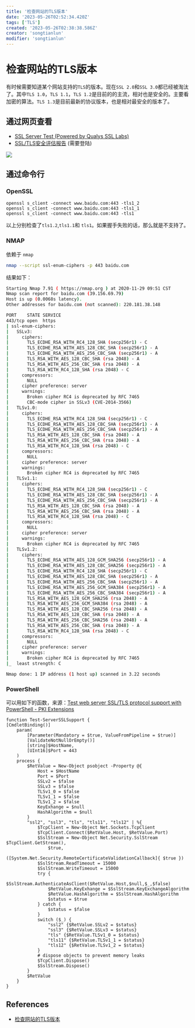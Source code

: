 ```yaml
---
title: '检查网站的TLS版本'
date: '2023-05-26T02:52:34.420Z'
tags: ['TLS']
created: '2023-05-26T02:38:38.586Z'
creator: 'songtianlun'
modifier: 'songtianlun'
---
```


<!-- Exported from TiddlyWiki at 23:04, 27th 五月 2023 -->

# 检查网站的TLS版本

有时候需要知道某个网站支持的`TLS`的版本。现在`SSL 2.0`和`SSL 3.0`都已经被淘汰了。其中`TLS 1.0`，`TLS 1.1`，`TLS 1.2`是目前的的主流，相对也是安全的。主要看加密的算法。`TLS 1.3`是目前最新的协议版本，也是相对最安全的版本了。

## 通过网页查看

* [SSL Server Test (Powered by Qualys SSL Labs)](https://www.ssllabs.com/ssltest/analyze.html)
* [SSL/TLS安全评估报告](https://myssl.com/) (需要登陆)

![](https://imagehost-cdn.frytea.com//images/2023/05/26/h8oao6-2.png)

## 通过命令行

### OpenSSL

```
openssl s_client -connect www.baidu.com:443 -tls1_2
openssl s_client -connect www.baidu.com:443 -tls1_1
openssl s_client -connect www.baidu.com:443 -tls1
```

以上分别检查了`tls1.2`,`tls1.1`和 `tls1`。如果握手失败的话，那么就是不支持了。

### NMAP

依赖于 `nmap`

```bash
nmap --script ssl-enum-ciphers -p 443 baidu.com
```

结果如下：

```bash
Starting Nmap 7.91 ( https://nmap.org ) at 2020-11-29 09:51 CST
Nmap scan report for baidu.com (39.156.69.79)
Host is up (0.0068s latency).
Other addresses for baidu.com (not scanned): 220.181.38.148

PORT    STATE SERVICE
443/tcp open  https
| ssl-enum-ciphers: 
|   SSLv3: 
|     ciphers: 
|       TLS_ECDHE_RSA_WITH_RC4_128_SHA (secp256r1) - C
|       TLS_ECDHE_RSA_WITH_AES_128_CBC_SHA (secp256r1) - A
|       TLS_ECDHE_RSA_WITH_AES_256_CBC_SHA (secp256r1) - A
|       TLS_RSA_WITH_AES_128_CBC_SHA (rsa 2048) - A
|       TLS_RSA_WITH_AES_256_CBC_SHA (rsa 2048) - A
|       TLS_RSA_WITH_RC4_128_SHA (rsa 2048) - C
|     compressors: 
|       NULL
|     cipher preference: server
|     warnings: 
|       Broken cipher RC4 is deprecated by RFC 7465
|       CBC-mode cipher in SSLv3 (CVE-2014-3566)
|   TLSv1.0: 
|     ciphers: 
|       TLS_ECDHE_RSA_WITH_RC4_128_SHA (secp256r1) - C
|       TLS_ECDHE_RSA_WITH_AES_128_CBC_SHA (secp256r1) - A
|       TLS_ECDHE_RSA_WITH_AES_256_CBC_SHA (secp256r1) - A
|       TLS_RSA_WITH_AES_128_CBC_SHA (rsa 2048) - A
|       TLS_RSA_WITH_AES_256_CBC_SHA (rsa 2048) - A
|       TLS_RSA_WITH_RC4_128_SHA (rsa 2048) - C
|     compressors: 
|       NULL
|     cipher preference: server
|     warnings: 
|       Broken cipher RC4 is deprecated by RFC 7465
|   TLSv1.1: 
|     ciphers: 
|       TLS_ECDHE_RSA_WITH_RC4_128_SHA (secp256r1) - C
|       TLS_ECDHE_RSA_WITH_AES_128_CBC_SHA (secp256r1) - A
|       TLS_ECDHE_RSA_WITH_AES_256_CBC_SHA (secp256r1) - A
|       TLS_RSA_WITH_AES_128_CBC_SHA (rsa 2048) - A
|       TLS_RSA_WITH_AES_256_CBC_SHA (rsa 2048) - A
|       TLS_RSA_WITH_RC4_128_SHA (rsa 2048) - C
|     compressors: 
|       NULL
|     cipher preference: server
|     warnings: 
|       Broken cipher RC4 is deprecated by RFC 7465
|   TLSv1.2: 
|     ciphers: 
|       TLS_ECDHE_RSA_WITH_AES_128_GCM_SHA256 (secp256r1) - A
|       TLS_ECDHE_RSA_WITH_AES_128_CBC_SHA256 (secp256r1) - A
|       TLS_ECDHE_RSA_WITH_RC4_128_SHA (secp256r1) - C
|       TLS_ECDHE_RSA_WITH_AES_128_CBC_SHA (secp256r1) - A
|       TLS_ECDHE_RSA_WITH_AES_256_CBC_SHA (secp256r1) - A
|       TLS_ECDHE_RSA_WITH_AES_256_GCM_SHA384 (secp256r1) - A
|       TLS_ECDHE_RSA_WITH_AES_256_CBC_SHA384 (secp256r1) - A
|       TLS_RSA_WITH_AES_128_GCM_SHA256 (rsa 2048) - A
|       TLS_RSA_WITH_AES_256_GCM_SHA384 (rsa 2048) - A
|       TLS_RSA_WITH_AES_128_CBC_SHA256 (rsa 2048) - A
|       TLS_RSA_WITH_AES_128_CBC_SHA (rsa 2048) - A
|       TLS_RSA_WITH_AES_256_CBC_SHA256 (rsa 2048) - A
|       TLS_RSA_WITH_AES_256_CBC_SHA (rsa 2048) - A
|       TLS_RSA_WITH_RC4_128_SHA (rsa 2048) - C
|     compressors: 
|       NULL
|     cipher preference: server
|     warnings: 
|       Broken cipher RC4 is deprecated by RFC 7465
|_  least strength: C

Nmap done: 1 IP address (1 host up) scanned in 3.22 seconds
```

### PowerShell

可以用如下的函数，来源：[Test web server SSL/TLS protocol support with PowerShell - PKI Extensions](<https://www.sysadmins.lv/blog-en/test-web-server-ssltls-protocol-support-with-powershell.aspx>)

```
function Test-ServerSSLSupport {
[CmdletBinding()]
    param(
        [Parameter(Mandatory = $true, ValueFromPipeline = $true)]
        [ValidateNotNullOrEmpty()]
        [string]$HostName,
        [UInt16]$Port = 443
    )
    process {
        $RetValue = New-Object psobject -Property @{
            Host = $HostName
            Port = $Port
            SSLv2 = $false
            SSLv3 = $false
            TLSv1_0 = $false
            TLSv1_1 = $false
            TLSv1_2 = $false
            KeyExhange = $null
            HashAlgorithm = $null
        }
        "ssl2", "ssl3", "tls", "tls11", "tls12" | %{
            $TcpClient = New-Object Net.Sockets.TcpClient
            $TcpClient.Connect($RetValue.Host, $RetValue.Port)
            $SslStream = New-Object Net.Security.SslStream $TcpClient.GetStream(),
                $true,
                ([System.Net.Security.RemoteCertificateValidationCallback]{ $true })
            $SslStream.ReadTimeout = 15000
            $SslStream.WriteTimeout = 15000
            try {
                $SslStream.AuthenticateAsClient($RetValue.Host,$null,$_,$false)
                $RetValue.KeyExhange = $SslStream.KeyExchangeAlgorithm
                $RetValue.HashAlgorithm = $SslStream.HashAlgorithm
                $status = $true
            } catch {
                $status = $false
            }
            switch ($_) {
                "ssl2" {$RetValue.SSLv2 = $status}
                "ssl3" {$RetValue.SSLv3 = $status}
                "tls" {$RetValue.TLSv1_0 = $status}
                "tls11" {$RetValue.TLSv1_1 = $status}
                "tls12" {$RetValue.TLSv1_2 = $status}
            }
            # dispose objects to prevent memory leaks
            $TcpClient.Dispose()
            $SslStream.Dispose()
        }
        $RetValue
    }
}
```

## References

* [检查网站的TLS版本](https://wentao.org/post/2020-11-29-ssl-version-check/)
